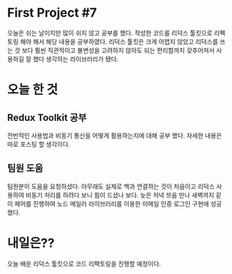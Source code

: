 # First Project #7

오늘은 쉬는 날이지만 많이 쉬지 않고 공부를 했다. 작성한 코드를 리덕스 툴킷으로 리팩토링 해야 해서 해당 내용을 공부하였다. 리덕스 툴킷은 크게 어렵지 않았고 리덕스를 쓰는 것 보다 훨씬 직관적이고 불변성을 고려하지 않아도 되는 편리함까지 갖추어져서 사용하길 잘 했다 생각하는 라이브러리가 됐다.

# 오늘 한 것

## Redux Toolkit 공부

전반적인 사용법과 비동기 통신을 어떻게 활용하는지에 대해 공부 했다. 자세한 내용은 따로 포스팅 할 생각이다.

## 팀원 도움

팀원분이 도움을 요청하셨다. 아무래도 실제로 백과 연결하는 것이 처음이고 리덕스 사용하여 비동기 처리를 하려다 보니 힘이 드셨나 보다. 늦은 저녁 쯔음 만나 새벽까지 같이 페어를 진행하여 노드 메일러 라이브러리를 이용한 이메일 인증 로그인 구현에 성공했다.

# 내일은??

오늘 배운 리덕스 툴킷으로 코드 리팩토링을 진행할 예정이다.

